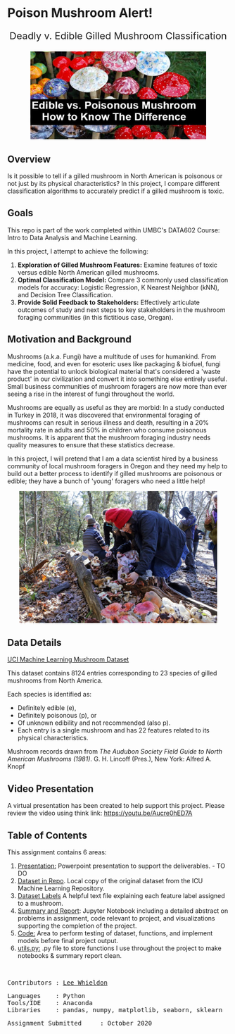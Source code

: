 # Poison Mushroom Alert! 
<p align="center"style="font-size:22px">
 Deadly v. Edible Gilled Mushroom Classification
</p>

<p align="center">
<img src="https://github.com/Lwhieldon/IstheMushroomPoisonous/blob/master/notebooks+data+images/images/edible-vs-poisonous-mushrooms.jpg?raw=true" width="400" height="200" />
</p>

## Overview

Is it possible to tell if a gilled mushroom in North American is poisonous or not just by its physical characteristics?  In this project, I compare different classification algorithms to accurately predict if a gilled mushroom is toxic.

## Goals

This repo is part of the work completed within UMBC's DATA602 Course: Intro to Data Analysis and Machine Learning.

In this project, I attempt to achieve the following:
<ol>
<li><b>Exploration of Gilled Mushroom Features:</b> Examine features of toxic versus edible North American gilled mushrooms.</li>
<li><b>Optimal Classification Model:</b> Compare 3 commonly used classification models for accuracy: Logistic Regression, K Nearest Neighbor (kNN), and Decision Tree Classification.</li>
<li><b>Provide Solid Feedback to Stakeholders:</b> Effectively articulate outcomes of study and next steps to key stakeholders in the mushroom foraging communities (in this fictitious case, Oregan).</li>
</ol>

## Motivation and Background

Mushrooms (a.k.a. Fungi) have a multitude of uses for humankind. From medicine, food, and even for esoteric uses like packaging & biofuel, fungi have the potential to unlock biological material that's considered a 'waste product' in our civilization and convert it into something else entirely useful. Small business communities of mushroom foragers are now more than ever seeing a rise in the interest of fungi throughout the world.

Mushrooms are equally as useful as they are morbid: In a study conducted in Turkey in 2018, it was discovered that environmental foraging of mushrooms can result in serious illness and death, resulting in a 20% mortality rate in adults and 50% in children who consume poisonous mushrooms. It is apparent that the mushroom foraging industry needs quality measures to ensure that these statistics decrease.

In this project, I will pretend that I am a data scientist hired by a business community of local mushroom foragers in Oregon and they need my help to build out a better process to identify if gilled mushrooms are poisonous or edible; they have a bunch of 'young' foragers who need a little help!
<p align="center">
<img src="https://github.com/Lwhieldon/IstheMushroomPoisonous/blob/master/notebooks+data+images/images/587c2ffe1150c.image.jpg?raw=true" height="300" />
</p>

## Data Details

<a href=https://archive.ics.uci.edu/ml/datasets/mushroom>UCI Machine Learning Mushroom Dataset</a>

This dataset contains 8124 entries corresponding to 23 species of gilled mushrooms from North America.

Each species is identified as:
<ul>
<li>Definitely edible (e),</li> 
<li>Definitely poisonous (p), or</li> 
<li>Of unknown edibility and not recommended (also p).</li> 
<li>Each entry is a single mushroom and has 22 features related to its physical characteristics. </li>
</ul>

Mushroom records drawn from <i>The Audubon Society Field Guide to North American Mushrooms (1981)</i>. G. H. Lincoff (Pres.), New York: Alfred A. Knopf
 
## Video Presentation

A virtual presentation has been created to help support this project. Please review the video using think link: https://youtu.be/Aucre0hED7A

## Table of Contents

This assignment contains 6 areas:

<ol>
  <li><a href=https://github.com/Lwhieldon/IstheMushroomPoisonous/blob/master/Presentation.pdf>Presentation:</a> Powerpoint presentation to support the deliverables. - TO DO</li>
  <li><a href=https://github.com/Lwhieldon/IstheMushroomPoisonous/blob/master/notebooks%2Bdata%2Bimages/mushrooms.csv>Dataset in Repo</a>. Local copy of the original dataset from the ICU Machine Learning Repository.</li>
  <li><a href=https://github.com/Lwhieldon/IstheMushroomPoisonous/blob/master/notebooks%2Bdata%2Bimages/labels.txt>Dataset Labels</a> A helpful text file explaining each feature label assigned to a mushroom. </li>
  <li><a href=https://github.com/Lwhieldon/IstheMushroomPoisonous/blob/master/notebooks%2Bdata%2Bimages/summaryreport.ipynb>Summary and Report</a>: Jupyter Notebook including a detailed abstract on problems in assignment, code relevant to project, and visualizations supporting the completion of the project. </li>
  <li> <a href=https://github.com/Lwhieldon/IstheMushroomPoisonous/blob/master/notebooks%2Bdata%2Bimages/code.ipynb>Code:</a> Area to perform testing of dataset, functions, and implement models before final project output. </li>
  <li> <a href=https://github.com/Lwhieldon/IstheMushroomPoisonous/blob/master/notebooks%2Bdata%2Bimages/utils.py>utils.py:</a> .py file to store functions I use throughout the project to make notebooks & summary report clean. </li>
</ol>

<br>
<pre>
Contributors : <a href=https://github.com/Lwhieldon>Lee Whieldon</a>
</pre>

<pre>
Languages    : Python
Tools/IDE    : Anaconda
Libraries    : pandas, numpy, matplotlib, seaborn, sklearn
</pre>

<pre>
Assignment Submitted     : October 2020
</pre>

